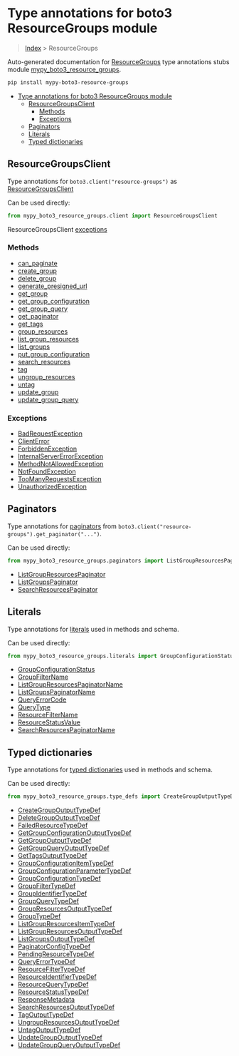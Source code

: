 # Type annotations for boto3 ResourceGroups module

> [Index](../README.md) > ResourceGroups

Auto-generated documentation for [ResourceGroups](https://boto3.amazonaws.com/v1/documentation/api/latest/reference/services/resource-groups.html#ResourceGroups)
type annotations stubs module [mypy_boto3_resource_groups](https://pypi.org/project/mypy-boto3-resource-groups/).

```bash
pip install mypy-boto3-resource-groups
```

- [Type annotations for boto3 ResourceGroups module](#type-annotations-for-boto3-resourcegroups-module)
  - [ResourceGroupsClient](#resourcegroupsclient)
    - [Methods](#methods)
    - [Exceptions](#exceptions)
  - [Paginators](#paginators)
  - [Literals](#literals)
  - [Typed dictionaries](#typed-dictionaries)

## ResourceGroupsClient

Type annotations for  `boto3.client("resource-groups")` as [ResourceGroupsClient](./client.md)

Can be used directly:

```python
from mypy_boto3_resource_groups.client import ResourceGroupsClient
```


ResourceGroupsClient [exceptions](./client.md#exceptions)



### Methods
- [can_paginate](./client.md#can-paginate)
- [create_group](./client.md#create-group)
- [delete_group](./client.md#delete-group)
- [generate_presigned_url](./client.md#generate-presigned-url)
- [get_group](./client.md#get-group)
- [get_group_configuration](./client.md#get-group-configuration)
- [get_group_query](./client.md#get-group-query)
- [get_paginator](./client.md#get-paginator)
- [get_tags](./client.md#get-tags)
- [group_resources](./client.md#group-resources)
- [list_group_resources](./client.md#list-group-resources)
- [list_groups](./client.md#list-groups)
- [put_group_configuration](./client.md#put-group-configuration)
- [search_resources](./client.md#search-resources)
- [tag](./client.md#tag)
- [ungroup_resources](./client.md#ungroup-resources)
- [untag](./client.md#untag)
- [update_group](./client.md#update-group)
- [update_group_query](./client.md#update-group-query)




### Exceptions
- [BadRequestException](./client.md#badrequestexception)
- [ClientError](./client.md#clienterror)
- [ForbiddenException](./client.md#forbiddenexception)
- [InternalServerErrorException](./client.md#internalservererrorexception)
- [MethodNotAllowedException](./client.md#methodnotallowedexception)
- [NotFoundException](./client.md#notfoundexception)
- [TooManyRequestsException](./client.md#toomanyrequestsexception)
- [UnauthorizedException](./client.md#unauthorizedexception)






## Paginators

Type annotations for [paginators](./paginators.md) from `boto3.client("resource-groups").get_paginator("...")`.

Can be used directly:

```python
from mypy_boto3_resource_groups.paginators import ListGroupResourcesPaginator, ...
```

- [ListGroupResourcesPaginator](./paginators.md#listgroupresourcespaginator)
- [ListGroupsPaginator](./paginators.md#listgroupspaginator)
- [SearchResourcesPaginator](./paginators.md#searchresourcespaginator)






## Literals

Type annotations for [literals](./literals.md) used in methods and schema.

Can be used directly:

```python
from mypy_boto3_resource_groups.literals import GroupConfigurationStatus, ...
```

- [GroupConfigurationStatus](./literals.md#groupconfigurationstatus)
- [GroupFilterName](./literals.md#groupfiltername)
- [ListGroupResourcesPaginatorName](./literals.md#listgroupresourcespaginatorname)
- [ListGroupsPaginatorName](./literals.md#listgroupspaginatorname)
- [QueryErrorCode](./literals.md#queryerrorcode)
- [QueryType](./literals.md#querytype)
- [ResourceFilterName](./literals.md#resourcefiltername)
- [ResourceStatusValue](./literals.md#resourcestatusvalue)
- [SearchResourcesPaginatorName](./literals.md#searchresourcespaginatorname)




## Typed dictionaries


Type annotations for [typed dictionaries](./type_defs.md) used in methods and schema.

Can be used directly:

```python
from mypy_boto3_resource_groups.type_defs import CreateGroupOutputTypeDef, ...
```

- [CreateGroupOutputTypeDef](./type_defs.md#creategroupoutputtypedef)
- [DeleteGroupOutputTypeDef](./type_defs.md#deletegroupoutputtypedef)
- [FailedResourceTypeDef](./type_defs.md#failedresourcetypedef)
- [GetGroupConfigurationOutputTypeDef](./type_defs.md#getgroupconfigurationoutputtypedef)
- [GetGroupOutputTypeDef](./type_defs.md#getgroupoutputtypedef)
- [GetGroupQueryOutputTypeDef](./type_defs.md#getgroupqueryoutputtypedef)
- [GetTagsOutputTypeDef](./type_defs.md#gettagsoutputtypedef)
- [GroupConfigurationItemTypeDef](./type_defs.md#groupconfigurationitemtypedef)
- [GroupConfigurationParameterTypeDef](./type_defs.md#groupconfigurationparametertypedef)
- [GroupConfigurationTypeDef](./type_defs.md#groupconfigurationtypedef)
- [GroupFilterTypeDef](./type_defs.md#groupfiltertypedef)
- [GroupIdentifierTypeDef](./type_defs.md#groupidentifiertypedef)
- [GroupQueryTypeDef](./type_defs.md#groupquerytypedef)
- [GroupResourcesOutputTypeDef](./type_defs.md#groupresourcesoutputtypedef)
- [GroupTypeDef](./type_defs.md#grouptypedef)
- [ListGroupResourcesItemTypeDef](./type_defs.md#listgroupresourcesitemtypedef)
- [ListGroupResourcesOutputTypeDef](./type_defs.md#listgroupresourcesoutputtypedef)
- [ListGroupsOutputTypeDef](./type_defs.md#listgroupsoutputtypedef)
- [PaginatorConfigTypeDef](./type_defs.md#paginatorconfigtypedef)
- [PendingResourceTypeDef](./type_defs.md#pendingresourcetypedef)
- [QueryErrorTypeDef](./type_defs.md#queryerrortypedef)
- [ResourceFilterTypeDef](./type_defs.md#resourcefiltertypedef)
- [ResourceIdentifierTypeDef](./type_defs.md#resourceidentifiertypedef)
- [ResourceQueryTypeDef](./type_defs.md#resourcequerytypedef)
- [ResourceStatusTypeDef](./type_defs.md#resourcestatustypedef)
- [ResponseMetadata](./type_defs.md#responsemetadata)
- [SearchResourcesOutputTypeDef](./type_defs.md#searchresourcesoutputtypedef)
- [TagOutputTypeDef](./type_defs.md#tagoutputtypedef)
- [UngroupResourcesOutputTypeDef](./type_defs.md#ungroupresourcesoutputtypedef)
- [UntagOutputTypeDef](./type_defs.md#untagoutputtypedef)
- [UpdateGroupOutputTypeDef](./type_defs.md#updategroupoutputtypedef)
- [UpdateGroupQueryOutputTypeDef](./type_defs.md#updategroupqueryoutputtypedef)
